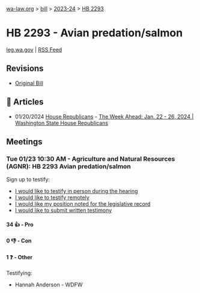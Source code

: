[wa-law.org](/) > [bill](/bill/) > [2023-24](/bill/2023-24/) > [HB 2293](/bill/2023-24/hb/2293/)

# HB 2293 - Avian predation/salmon
[leg.wa.gov](https://app.leg.wa.gov/billsummary?BillNumber=2293&Year=2023&Initiative=false) | [RSS Feed](./rss.xml)

## Revisions
* [Original Bill](1/)

## 📰 Articles
* 01/20/2024 [House Republicans](/org/house_republicans/) - [The Week Ahead: Jan. 22 - 26, 2024 | Washington State House Republicans](http://houserepublicans.wa.gov/week/the-week-ahead-jan-22-26-2024/#:~:text=HB%202293)

## Meetings
### Tue 01/23 10:30 AM - Agriculture and Natural Resources (AGNR): HB 2293 Avian predation/salmon
Sign up to testify:
* [I would like to testify in person during the hearing](https://app.leg.wa.gov/csi/Testifier/Add?chamber=House&mId=31719&aId=157088&caId=23462&tId=1)
* [I would like to testify remotely](https://app.leg.wa.gov/csi/Testifier/Add?chamber=House&mId=31719&aId=157088&caId=23462&tId=2)
* [I would like my position noted for the legislative record](https://app.leg.wa.gov/csi/Testifier/Add?chamber=House&mId=31719&aId=157088&caId=23462&tId=3)
* [I would like to submit written testimony](https://app.leg.wa.gov/csi/Testifier/Add?chamber=House&mId=31719&aId=157088&caId=23462&tId=4)

#### 34 👍 - Pro

#### 0 👎 - Con

#### 1 ❓ - Other
Testifying:
* Hannah Anderson - WDFW
